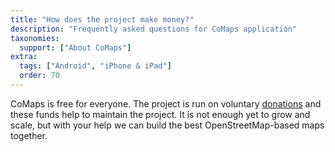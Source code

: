 ```yaml
---
title: "How does the project make money?"
description: "Frequently asked questions for CoMaps application"
taxonomies:
  support: ["About CoMaps"]
extra:
  tags: ["Android", "iPhone & iPad"]
  order: 70
---
```


CoMaps is free for everyone. The project is run on voluntary [donations](https://www.comaps.app/donate/) and these funds help to maintain the project. It is not enough yet to grow and scale, but with your help we can build the best OpenStreetMap-based maps together.
